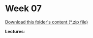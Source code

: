 # Week 07

[Download this folder's content (*.zip file)](https://github.com/braedynl/CSE232/raw/master/.assets/downloads/week07.zip)

**Lectures**: 
